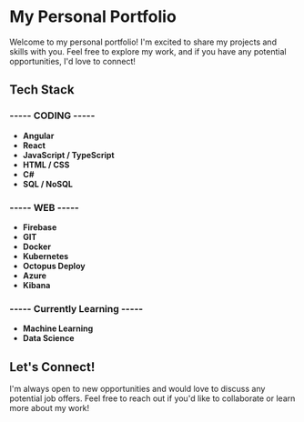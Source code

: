 # My Personal Portfolio

Welcome to my personal portfolio! I'm excited to share my projects and skills with you. Feel free to explore my work, and if you have any potential opportunities, I'd love to connect!

## Tech Stack

### ----- CODING -----
- **Angular**
- **React**
- **JavaScript / TypeScript**
- **HTML / CSS**
- **C#**
- **SQL / NoSQL**

### ----- WEB -----
- **Firebase**
- **GIT**
- **Docker**
- **Kubernetes**
- **Octopus Deploy**
- **Azure**
- **Kibana**

### ----- Currently Learning -----
- **Machine Learning**
- **Data Science**

## Let's Connect!

I'm always open to new opportunities and would love to discuss any potential job offers. Feel free to reach out if you'd like to collaborate or learn more about my work!
